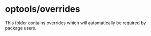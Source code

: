 # optools/overrides

This folder contains overrides which will automatically be required by package users.
